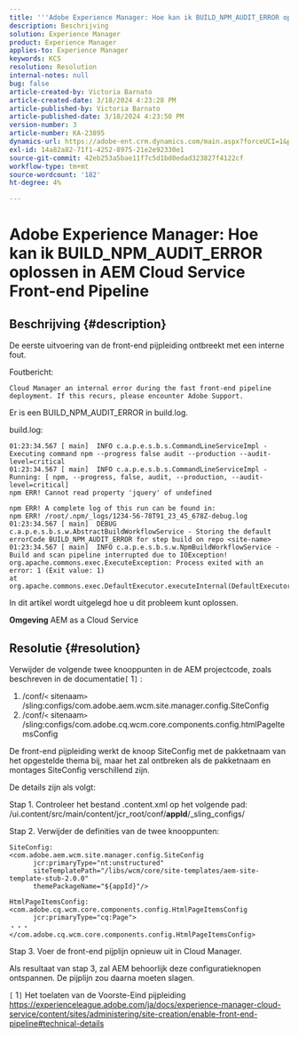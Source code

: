 ```yaml
---
title: '''Adobe Experience Manager: Hoe kan ik BUILD_NPM_AUDIT_ERROR oplossen in AEM Cloud Service Front-end Pipeline?'
description: Beschrijving
solution: Experience Manager
product: Experience Manager
applies-to: Experience Manager
keywords: KCS
resolution: Resolution
internal-notes: null
bug: false
article-created-by: Victoria Barnato
article-created-date: 3/18/2024 4:23:28 PM
article-published-by: Victoria Barnato
article-published-date: 3/18/2024 4:23:50 PM
version-number: 3
article-number: KA-23895
dynamics-url: https://adobe-ent.crm.dynamics.com/main.aspx?forceUCI=1&pagetype=entityrecord&etn=knowledgearticle&id=890d92d5-43e5-ee11-904c-00224806b7b2
exl-id: 14a82a82-71f1-4252-8975-21e2e92330e1
source-git-commit: 42eb253a5bae11f7c5d1bd0edad323827f4122cf
workflow-type: tm+mt
source-wordcount: '182'
ht-degree: 4%

---
```


# Adobe Experience Manager: Hoe kan ik BUILD_NPM_AUDIT_ERROR oplossen in AEM Cloud Service Front-end Pipeline

## Beschrijving {#description}


De eerste uitvoering van de front-end pijpleiding ontbreekt met een interne fout.

Foutbericht:


```
Cloud Manager an internal error during the fast front-end pipeline deployment. If this recurs, please encounter Adobe Support.
```


Er is een BUILD_NPM_AUDIT_ERROR in build.log.

build.log:


```
01:23:34.567 [ main]  INFO c.a.p.e.s.b.s.CommandLineServiceImpl - Executing command npm --progress false audit --production --audit-level=critical
01:23:34.567 [ main]  INFO c.a.p.e.s.b.s.CommandLineServiceImpl - Running: [ npm, --progress, false, audit, --production, --audit-level=critical] 
npm ERR! Cannot read property 'jquery' of undefined

npm ERR! A complete log of this run can be found in:
npm ERR! /root/.npm/_logs/1234-56-78T91_23_45_678Z-debug.log
01:23:34.567 [ main]  DEBUG c.a.p.e.s.b.s.w.AbstractBuildWorkflowService - Storing the default errorCode BUILD_NPM_AUDIT_ERROR for step build on repo <site-name>
01:23:34.567 [ main]  INFO c.a.p.e.s.b.s.w.NpmBuildWorkflowService - Build and scan pipeline interrupted due to IOException!
org.apache.commons.exec.ExecuteException: Process exited with an error: 1 (Exit value: 1)
at org.apache.commons.exec.DefaultExecutor.executeInternal(DefaultExecutor.java:404)
```


In dit artikel wordt uitgelegd hoe u dit probleem kunt oplossen.

<b>Omgeving</b>
AEM as a Cloud Service


## Resolutie {#resolution}


Verwijder de volgende twee knooppunten in de AEM projectcode, zoals beschreven in de documentatie`[` 1`]` :

1. /conf/`<` sitenaam`>` /sling:configs/com.adobe.aem.wcm.site.manager.config.SiteConfig
2. /conf/`<` sitenaam`>` /sling:configs/com.adobe.cq.wcm.core.components.config.htmlPageItemsConfig

De front-end pijpleiding werkt de knoop SiteConfig met de pakketnaam van het opgestelde thema bij, maar het zal ontbreken als de pakketnaam en montages SiteConfig verschillend zijn.

De details zijn als volgt:

Stap 1. Controleer het bestand .content.xml op het volgende pad: /ui.content/src/main/content/jcr_root/conf/__appId__/_sling_configs/

Stap 2. Verwijder de definities van de twee knooppunten:


```
SiteConfig:
<com.adobe.aem.wcm.site.manager.config.SiteConfig
      jcr:primaryType="nt:unstructured"
      siteTemplatePath="/libs/wcm/core/site-templates/aem-site-template-stub-2.0.0"
      themePackageName="${appId}"/>
```



```
HtmlPageItemsConfig:
<com.adobe.cq.wcm.core.components.config.HtmlPageItemsConfig
      jcr:primaryType="cq:Page">
・・・
</com.adobe.cq.wcm.core.components.config.HtmlPageItemsConfig>
```


Stap 3. Voer de front-end pijplijn opnieuw uit in Cloud Manager.

Als resultaat van stap 3, zal AEM behoorlijk deze configuratieknopen ontspannen. De pijplijn zou daarna moeten slagen.

`[` 1`]`  Het toelaten van de Voorste-Eind pijpleiding https://experienceleague.adobe.com/ja/docs/experience-manager-cloud-service/content/sites/administering/site-creation/enable-front-end-pipeline#technical-details
